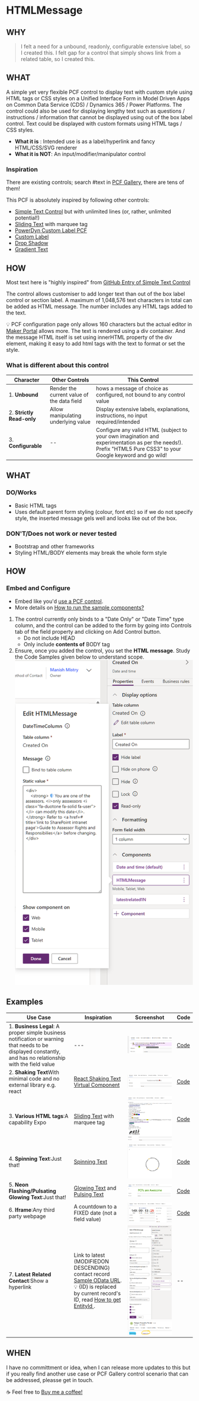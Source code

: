 # HTMLMessage
## WHY
> I felt a need for a unbound, readonly, configurable extensive label, so I created this.
> I felt gap for a control that simply shows link from a related table, so I created this.

## WHAT
A simple yet very flexible PCF control to display text with custom style using HTML tags or CSS styles on a Unified Interface Form in Model Driven Apps on Common Data Service (CDS) / Dynamics 365 / Power Platforms.
The control could also be used for displaying lengthy text such as questions / instructions / information that cannot be displayed using out of the box label control. Text could be displayed with custom formats using HTML tags / CSS styles.
* **What it is** : Intended use is as a label/hyperlink and fancy HTML/CSS/SVG renderer
* **What it is NOT**: An input/modifier/manipulator control

### Inspiration
There are existing controls; search #text in [PCF Gallery](https://pcf.gallery/categories#text), there are tens of them!

This PCF is absolutely inspired by following other controls:
- [Simple Text Control](https://pcf.gallery/simple-text-control/) but with unlimited lines (or, rather, unlimited potential!)
- [Sliding Text](https://pcf.gallery/sliding-text/) with marquee tag
- [PowerDyn Custom Label PCF](https://pcf.gallery/powerdyn-custom-label-pcf/)
- [Custom Label](https://pcf.gallery/custom-label/)
- [Drop Shadow](https://pcf.gallery/dropshadow-text/)
- [Gradient Text](https://pcf.gallery/gradient-text/)

## HOW
Most text here is "highly inspired" from [GitHub Entry of Simple Text Control](https://github.com/Kokulan365/Simple-Text-Control-PCF)

The control allows customiser to add longer text than out of the box label control or section label.
A maximum of 1,048,576 text characters in total can be added as HTML message. The number includes any HTML tags added to the text.

💡 PCF configuration page only allows 160 characters  but the actual editor in [Maker Portal](https:///make.preview.powerapps.com) allows more. The text is rendered using a div container. 
And the message HTML itself is set using innerHTML property of the div element, making it easy to add html tags with the text to format or set the style.

### What is different about this control
|Character|Other Controls|This Control|
| ----- | ----- | ----- |
|1. **Unbound**|Render the current value of the data field|hows a message of choice as configured, not bound to any control value|
|2. **Strictly Read-only**|Allow manipulating underlying value|Display extensive labels, explanations, instructions, no input required/intended|
|3. **Configurable**|--|Configure any valid HTML (subject to your own imagination and experimentation as per the needs!). Prefix "HTML5 Pure CSS3" to your Google keyword and go wild!|

## WHAT

### DO/Works

- Basic HTML tags
- Uses default parent form styling (colour, font etc) so if we do not specify style, the inserted message gels well and looks like out of the box.

### DON'T/Does not work or never tested

- Bootstrap and other frameworks
- Styling HTML/BODY elements may break the whole form style

## HOW

### Embed and Configure
* Embed like you'd [use a PCF control](https://carldesouza.com/how-to-install-powerapps-components-from-pcf-gallery-to-your-org/).
* More details on [How to run the sample components?](https://github.com/microsoft/PowerApps-Samples/blob/master/component-framework/README.md)

1. The control currently only binds to a "Date Only" or "Date Time" type column, and the control can be added to the form by going into Controls tab of the field property and clicking on Add Control button.
    - Do not include HEAD
    - Only include **contents of** BODY tag
2. Ensure, once you added the control, you set the **HTML message**. Study the Code Samples given below to understand scope.
![Config Message](images/config.staticvalue.message.png)

## Examples

|Use Case|Inspiration|Screenshot|Code|
| ----------- |----------- |----------- |----------- |
|1. **Business Legal**: A proper simple business notification or warning that needs to be displayed constantly, and has no relationship with the field value|---|![business legal](images/example.business.png)|[Code](samples/business.legal.htm)|
|2. **Shaking Text**With minimal code and no external library e.g. react|[React Shaking Text Virtual Component](https://pcf.gallery/react-shaking-text-virtual-component/)|![shaking text](images/example.shaking.text.gif)|[Code](samples/shaking.text.htm)|
|3. **Various HTML tags**:A capability Expo|[Sliding Text](https://pcf.gallery/sliding-text/) with marquee tag|![mixed html](images/example.mixed.html.gif)|[Code](samples/mixed.html.htm)|
|4. **Spinning Text**:Just that!|[Spinning Text](https://pcf.gallery/spinning-text/)|![spinning text](images/example.spinning.text.gif)|[Code](samples/svg.spinning.text.htm)|
|5. **Neon Flashing/Pulsating Glowing Text**:Just that!|[Glowing Text](https://pcf.gallery/glowing-text-control/) and [Pulsing Text](https://pcf.gallery/pulsing-text/)|![mixed html](images/example.neon.flash.gif)|[Code](samples/neon.flash.htm)|
|6. **Iframe**:Any third party webpage|A countdown to a FIXED date (not a field value)|![iframe](images/example.countdownIFRAME.png)|[Code](samples/embedded.iframe.htm)|
|7. **Latest Related Contact**:Show a hyperlink|Link to latest (MODIFIEDON DESCENDING) contact record [Sample OData URL](https://YourOrg.crm6.dynamics.com/api/data/v9.2/contacts?$select=fullname&$filter=_parentcustomerid_value%20eq%20{ID}&$orderby=modifiedon%20desc&$top=1). 💡 {ID} is replaced by current record's ID, read [How to get EntityId ](https://learn.microsoft.com/en-us/power-apps/developer/component-framework/faq#how-can-i-access-the-record-id-or-table-name).|![latest contact config](images/latest.contact.png)![latest contact output](images/latest.contact.output.png)|--|


## WHEN
I have no committment or idea, when I can release more updates to this but if you really find another use case or PCF Gallery control scenario that can be addressed, pleasse get in touch.

☕ Feel free to [Buy me a coffee!](https://buymeacoffee.com/sarjanwebdb)
